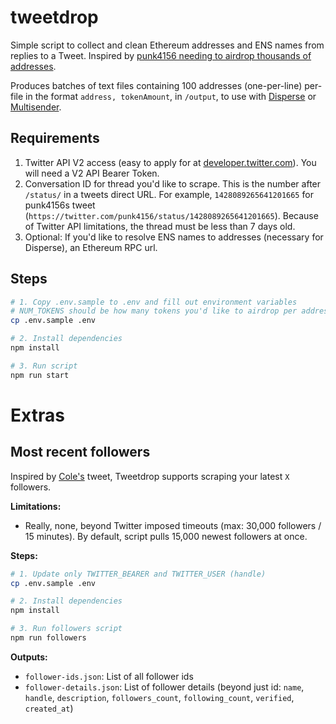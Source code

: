 # tweetdrop

Simple script to collect and clean Ethereum addresses and ENS names from replies to a Tweet. Inspired by [punk4156 needing to airdrop thousands of addresses](https://twitter.com/punk4156/status/1428089265641201665?s=20).

Produces batches of text files containing 100 addresses (one-per-line) per-file in the format `address, tokenAmount`, in `/output`, to use with [Disperse](https://disperse.app/) or [Multisender](https://multisender.app/).

## Requirements

1. Twitter API V2 access (easy to apply for at [developer.twitter.com](https://developer.twitter.com)). You will need a V2 API Bearer Token.
2. Conversation ID for thread you'd like to scrape. This is the number after `/status/` in a tweets direct URL. For example, `1428089265641201665` for punk4156s tweet (`https://twitter.com/punk4156/status/1428089265641201665`). Because of Twitter API limitations, the thread must be less than 7 days old.
3. Optional: If you'd like to resolve ENS names to addresses (necessary for Disperse), an Ethereum RPC url.

## Steps

```bash
# 1. Copy .env.sample to .env and fill out environment variables
# NUM_TOKENS should be how many tokens you'd like to airdrop per address
cp .env.sample .env

# 2. Install dependencies
npm install

# 3. Run script
npm run start
```

# Extras

## Most recent followers

Inspired by [Cole's](https://twitter.com/ColeThereum/status/1468221153344954369?s=20) tweet, Tweetdrop supports scraping your latest `X` followers.

**Limitations:**

- Really, none, beyond Twitter imposed timeouts (max: 30,000 followers / 15 minutes). By default, script pulls 15,000 newest followers at once.

**Steps:**

```bash
# 1. Update only TWITTER_BEARER and TWITTER_USER (handle)
cp .env.sample .env

# 2. Install dependencies
npm install

# 3. Run followers script
npm run followers
```

**Outputs:**

- `follower-ids.json`: List of all follower ids
- `follower-details.json`: List of follower details (beyond just id: `name`, `handle`, `description`, `followers_count`, `following_count`, `verified`, `created_at`)
